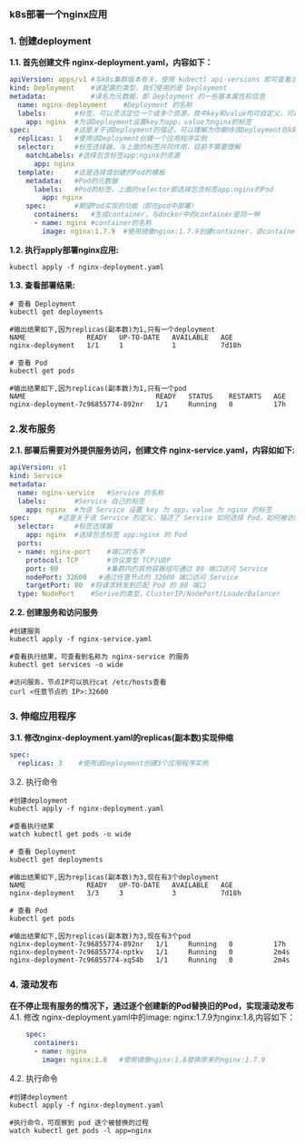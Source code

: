 ### k8s部署一个nginx应用

### 1. 创建deployment
**1.1. 首先创建文件 nginx-deployment.yaml，内容如下：**
```yaml
apiVersion: apps/v1	#与k8s集群版本有关，使用 kubectl api-versions 即可查看当前集群支持的版本
kind: Deployment	#该配置的类型，我们使用的是 Deployment
metadata:	        #译名为元数据，即 Deployment 的一些基本属性和信息
  name: nginx-deployment	#Deployment 的名称
  labels:	    #标签，可以灵活定位一个或多个资源，其中key和value均可自定义，可以定义多组，目前不需要理解
    app: nginx	#为该Deployment设置key为app，value为nginx的标签
spec:	        #这是关于该Deployment的描述，可以理解为你期待该Deployment在k8s中如何使用
  replicas: 1	#使用该Deployment创建一个应用程序实例
  selector:	    #标签选择器，与上面的标签共同作用，目前不需要理解
    matchLabels: #选择包含标签app:nginx的资源
      app: nginx
  template:	    #这是选择或创建的Pod的模板
    metadata:	#Pod的元数据
      labels:	#Pod的标签，上面的selector即选择包含标签app:nginx的Pod
        app: nginx
    spec:	    #期望Pod实现的功能（即在pod中部署）
      containers:	#生成container，与docker中的container是同一种
      - name: nginx	#container的名称
        image: nginx:1.7.9	#使用镜像nginx:1.7.9创建container，该container默认80端口可访问

```

**1.2. 执行apply部署nginx应用:**
```shell
kubectl apply -f nginx-deployment.yaml
```
**1.3. 查看部署结果:**
```shell
# 查看 Deployment
kubectl get deployments

#输出结果如下,因为replicas(副本数)为1,只有一个deployment
NAME               READY   UP-TO-DATE   AVAILABLE   AGE
nginx-deployment   1/1     1            1           7d18h

# 查看 Pod
kubectl get pods

#输出结果如下,因为replicas(副本数)为1,只有一个pod
NAME                                READY   STATUS    RESTARTS   AGE
nginx-deployment-7c96855774-892nr   1/1     Running   0          17h
```

### 2.发布服务 
**2.1. 部署后需要对外提供服务访问，创建文件 nginx-service.yaml，内容如如下:**
```yaml
apiVersion: v1
kind: Service
metadata:
  name: nginx-service	#Service 的名称
  labels:     	#Service 自己的标签
    app: nginx	#为该 Service 设置 key 为 app，value 为 nginx 的标签
spec:	    #这是关于该 Service 的定义，描述了 Service 如何选择 Pod，如何被访问
  selector:	    #标签选择器
    app: nginx	#选择包含标签 app:nginx 的 Pod
  ports:
  - name: nginx-port	#端口的名字
    protocol: TCP	    #协议类型 TCP/UDP
    port: 80	        #集群内的其他容器组可通过 80 端口访问 Service
    nodePort: 32600   #通过任意节点的 32600 端口访问 Service
    targetPort: 80	#将请求转发到匹配 Pod 的 80 端口
  type: NodePort	#Serive的类型，ClusterIP/NodePort/LoaderBalancer
```

**2.2. 创建服务和访问服务**
```shell
#创建服务
kubectl apply -f nginx-service.yaml

#查看执行结果，可查看到名称为 nginx-service 的服务
kubectl get services -o wide

#访问服务，节点IP可以执行cat /etc/hosts查看
curl <任意节点的 IP>:32600
```
### 3. 伸缩应用程序 
**3.1. 修改nginx-deployment.yaml的replicas(副本数)实现伸缩**
```yaml
spec:
  replicas: 3    #使用该Deployment创建3个应用程序实例
```

3.2. 执行命令
```shell
#创建deployment
kubectl apply -f nginx-deployment.yaml

#查看执行结果
watch kubectl get pods -o wide

# 查看 Deployment
kubectl get deployments

#输出结果如下,因为replicas(副本数)为3,现在有3个deployment
NAME               READY   UP-TO-DATE   AVAILABLE   AGE
nginx-deployment   3/3     3            3           7d18h

# 查看 Pod
kubectl get pods

#输出结果如下,因为replicas(副本数)为3,现在有3个pod
nginx-deployment-7c96855774-892nr   1/1     Running   0          17h
nginx-deployment-7c96855774-nptkv   1/1     Running   0          2m4s
nginx-deployment-7c96855774-xq54b   1/1     Running   0          2m4s

```

### 4. 滚动发布
**在不停止现有服务的情况下，通过逐个创建新的Pod替换旧的Pod，实现滚动发布**
4.1. 修改 nginx-deployment.yaml中的image: nginx:1.7.9为nginx:1.8,内容如下：
```yaml
    spec:
      containers:
      - name: nginx
        image: nginx:1.8   #使用镜像nginx:1.8替换原来的nginx:1.7.9
```

4.2. 执行命令
```shell
#创建deployment
kubectl apply -f nginx-deployment.yaml

#执行命令，可观察到 pod 逐个被替换的过程
watch kubectl get pods -l app=nginx
```








